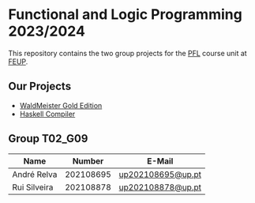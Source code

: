 # Functional and Logic Programming 2023/2024

This repository contains the two group projects for the [PFL](https://sigarra.up.pt/feup/pt/ucurr_geral.ficha_uc_view?pv_ocorrencia_id=520329) course unit at [FEUP](https://sigarra.up.pt/feup/pt/web_page.inicial).

## Our Projects

  - [WaldMeister Gold Edition](Proj1/README.md)
  - [Haskell Compiler](Proj2/README.md)

## Group T02_G09
| Name             | Number    | E-Mail             |
| ---------------- | --------- | ------------------ |
| André Relva      | 202108695 | up202108695@up.pt  |
| Rui Silveira     | 202108878 | up202108878@up.pt  |
